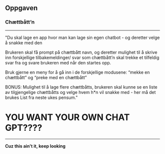 ## Oppgaven

### Chættbått’n
---
"Du skal lage en app hvor man kan lage sin egen chatbot - og deretter velge å snakke med den 

Brukeren skal få prompt på chættbått navn, og deretter mulighet til å skrive inn forskjellige 
tilbakemeldinger/ svar som chættbått’n skal trekke et tilfeldig svar fra og svare brukeren med når den startes opp.

Bruk gjerne en meny for å gå inn i de forskjellige modusene: “mekke en chættbått” og “preke med en chættbått”

BONUS:
Mulighet til å lage flere chættbåtts, brukeren skal kunne se en liste av tilgjengelige chættbåtts og velge hvem h*n vil snakke med - her må det brukes List fra neste ukes pensum."

# YOU WANT YOUR OWN CHAT GPT????
---
**Cuz this ain't it, keep looking**
